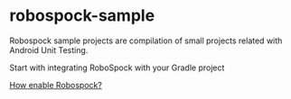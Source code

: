 robospock-sample
================

Robospock sample projects are compilation of small projects related with Android Unit Testing.

Start with integrating RoboSpock with your Gradle project

[How enable Robospock?](getstarted)

